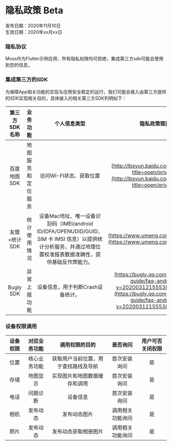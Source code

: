 # 隐私政策 Beta
发布日期：2020年11月10日  
生效日期：2020年xx月xx日

### 隐私协议
Moss作为Flutter示例应用，所有隐私权限均可拒绝，集成第三方sdk可能会使用到您的信息。

### 集成第三方的SDK
为保障App相关功能的实现与应用安全稳定的运行，我们可能会接入由第三方提供的SDK实现相关目的，具体接入的相关第三方SDK列明如下：

| 第三方SDK名称 | 业务功能 | 个人信息类型 | 隐私政策链接 |
|:---:|:---:|:---:|:---:|
| 百度地图SDK | 地图服务和定位服务 | 访问WI-FI状态、获取位置 | [http://lbsyun.baidu.com/index.php?title=open/privacy](http://lbsyun.baidu.com/index.php?title=open/privacy) |
| 友盟+统计SDK | 统计使用情况 | 设备Mac地址、唯一设备识别码（IMEI/android ID/IDFA/OPENUDID/GUID、SIM 卡 IMSI 信息）以提供统计分析服务，并通过地理位置校准报表数据准确性，提供基础反作弊能力。 | [https://www.umeng.com/page/policy](https://www.umeng.com/page/policy) |
| Bugly SDK | 异常上报功能 | 设备信息，用于判断Crash设备统计。 | [https://bugly.qq.com/docs/user-guide/faq-android/?v=20200312155538#9-bugly](https://bugly.qq.com/docs/user-guide/faq-android/?v=20200312155538#9-bugly) |

### 设备权限调用
| 设备权限 | 对应业务功能 | 调用权限的目的 | 是否询问 | 用户可否关闭权限 |
|:---:|:---:|:---:|:---:|:---:|
| 位置 | 核心业务功能 | 获取用户当前位置，用于查找路线及导航 | 首次安装询问 | 是 |
| 存储 | 地图显示 | 实现图片和地图数据缓存和调用 | 首次安装询问 | 是 |
| 电话 | 问题诊断 | 设备信息 | 首次安装询问 | 是 |
| 相机 | 发布动态 | 发布动态图片 | 调用相关功能询问 | 是 |
| 照片 | 发布动态 | 发布动态获取相册图片 | 调用相关功能询问 | 是 |
